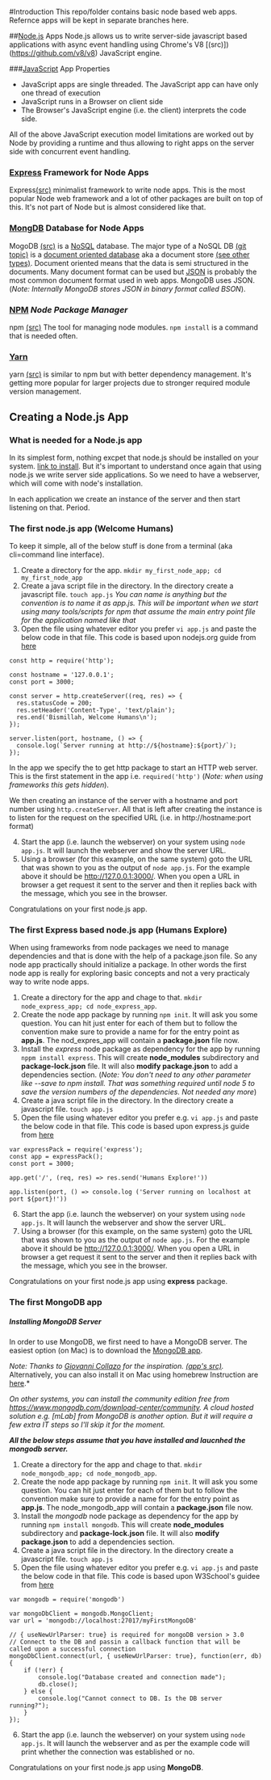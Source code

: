 #Introduction
This repo/folder contains basic node based web apps. Refernce apps will be kept in separate branches here.

##[Node.js](https://nodejs.org/en/) Apps
Node.js allows us to write server-side javascript based applications with async event handling using Chrome's V8 [(src)])(https://github.com/v8/v8) JavaScript engine.

###[JavaScript](https://www.javascript.com/) App Properties
+ JavaScript apps are single threaded. The JavaScript app can have only one thread of execution
+ JavaScript runs in a Browser on client side
+ The Browser's JavaScript engine (i.e. the client) interprets the code side.

All of the above JavaScript execution model limitations are worked out by Node by providing a runtime and thus allowing to right apps on the server side with concurrent event handling.

### [Express](https://expressjs.com/) Framework for Node Apps
Express[(src)](https://github.com/expressjs/express) minimalist framework to write node apps. This is the most popular Node web framework and a lot of other packages are built on top of this. It's not part of Node but is almost considered like that.

### [MongDB](https://www.mongodb.com/) Database for Node Apps
MogoDB [(src)](https://github.com/mongodb/mongo) is a [NoSQL](https://en.wikipedia.org/wiki/NoSQL) database. The major type of a NoSQL DB [(git topic)](https://github.com/topics/nosql) is a [document oriented database](https://en.wikipedia.org/wiki/Document-oriented_database) aka a document store [(see other types)](https://www.mongodb.com/nosql-explained). Document oriented means that the data is semi structured in the documents. Many document format can be used but [JSON](http://json.org/) is probably the most common document format used in web apps. MongoDB uses JSON. (_Note: Internally MongoDB stores JSON in binary format called BSON_).

### [NPM](https://www.npmjs.com/) _Node Package Manager_
npm [(src)](https://github.com/npm/cli) The tool for managing node modules. ```npm install``` is a command that is needed often.

### [Yarn](https://yarnpkg.com/en/)
yarn [(src)](https://github.com/yarnpkg/yarn/) is similar to npm but with better dependency management. It's getting more popular for larger projects due to stronger required module version management.

## Creating a Node.js App


### What is needed for a Node.js app
In its simplest form, nothing excpet that node.js should be installed on your system. [link to install](https://nodejs.org/en/download/). But it's important to understand once again that using node.js we write server side applications. So we need to have a webserver, which will come with node's installation.

In each application we create an instance of the server and then start listening on that. Period.

### The first node.js app (Welcome Humans)
To keep it simple, all of the below stuff is done from a terminal (aka cli=command line interface).

1. Create a directory for the app. ```mkdir my_first_node_app; cd my_first_node_app```
2. Create a java script file in the directory. In the directory create a javascript file. ```touch app.js```
_You can name is anything but the convention is to name it as app.js. This will be important when we start using many tools/scripts for npm that assume the main entry point file for the application named like that_
3. Open the file using whatever editor you prefer ```vi app.js``` and paste the below code in that file. This code is based upon nodejs.org guide from [here](https://nodejs.org/en/docs/guides/getting-started-guide/)
```
const http = require('http');

const hostname = '127.0.0.1';
const port = 3000;

const server = http.createServer((req, res) => {
  res.statusCode = 200;
  res.setHeader('Content-Type', 'text/plain');
  res.end('Bismillah, Welcome Humans\n');
});

server.listen(port, hostname, () => {
  console.log(`Server running at http://${hostname}:${port}/`);
});
```

In the app we specify the to get http package to start an HTTP web server. This is the first statement in the app i.e. ```required('http')```  (_Note: when using frameworks this gets hidden_).

We then creating an instance of the server with a hostname and port number using ```http.createServer```.
All that is left after creating the instance is to listen for the request on the specified URL (i.e. in http://hostname:port format)

4. Start the app (i.e. launch the webserver) on your system using ```node app.js```. It will launch the webserver and show the server URL.
5. Using a browser (for this example, on the same system) goto the URL that was shown to you as the output of ```node app.js```. For the example above it should be http://127.0.0.1:3000/. When you open a URL in browser a get request it sent to the server and then it replies back with the message, which you see in the browser.

Congratulations on your first node.js app.

### The first Express based node.js app (Humans Explore)
When using frameworks from node packages we need to manage dependencies and that is done with the help of a package.json file. So any node app practically should initialize a package. In other words the first node app is really for exploring basic concepts and not a very practicaly way to write node apps.

1. Create a directory for the app and chage to that. ```mkdir node_express_app; cd node_express_app```.
2. Create the node app package by running ```npm init```. It will ask you some question. You can hit just enter for each of them but to follow the convention make sure to provide a name for for the entry point as **app.js**. The nod_expres_app will contain a **package.json** file now.
3. Install the _express_ node package as dependency for the app by running ```nppm install express```. This will create **node_modules** subdirectory and **package-lock.json** file. It will also **modify package.json** to add a dependencies section.
  (_Note: You don't need to any other parameter like --save to npm install. That was something required until node 5 to save the version numbers of the dependencies. Not needed any more_)
4. Create a java script file in the directory. In the directory create a javascript file. ```touch app.js```
5. Open the file using whatever editor you prefer e.g. ```vi app.js``` and paste the below code in that file. This code is based upon express.js  guide from [here](https://expressjs.com/en/starter/hello-world.html)
```
var expressPack = require('express');
const app = expressPack();
const port = 3000;

app.get('/', (req, res) => res.send('Humans Explore!'))

app.listen(port, () => console.log ('Server running on localhost at port ${port}!'))
```
6. Start the app (i.e. launch the webserver) on your system using ```node app.js```. It will launch the webserver and show the server URL.
5. Using a browser (for this example, on the same system) goto the URL that was shown to you as the output of ```node app.js```. For the example above it should be http://127.0.0.1:3000/.  When you open a URL in browser a get request it sent to the server and then it replies back with the message, which you see in the browser.


Congratulations on your first node.js app using **express**  package.

### The first MongoDB app
##### Installing MongoDB Server
In order to use MongoDB, we first need to have a MongoDB server. The easiest option (on Mac) is to download the [MongoDB app](http://gcollazo.github.io/mongodbapp/).

*Note: Thanks to [Giovanni Collazo](https://github.com/gcollazo) for the inspiration. [(app's src)](https://github.com/gcollazo/mongodbapp).*
Alternatively, you can also install it on Mac using homebrew Instruction are [here](https://docs.mongodb.com/manual/tutorial/install-mongodb-on-os-x/).*

*On other systems, you can install the community edition free from https://www.mongodb.com/download-center/community.*
*A cloud hosted solution e.g. [mLab] from MongoDB is another option. But it will require a few extra IT steps so I'll skip it for the moment.*

***All the below steps assume that you have installed and laucnhed the mongodb server.***

1. Create a directory for the app and chage to that. ```mkdir node_mongodb_app; cd node_mongodb_app```.
2. Create the node app package by running ```npm init```. It will ask you some question. You can hit just enter for each of them but to follow the convention make sure to provide a name for for the entry point as **app.js**. The node_mongodb_app will contain a **package.json** file now.
3. Install the _mongodb_ node package as dependency for the app by running ```npm install mongodb```. This will create **node_modules** subdirectory and **package-lock.json** file. It will also **modify package.json** to add a dependencies section.
4. Create a java script file in the directory. In the directory create a javascript file. ```touch app.js```
5. Open the file using whatever editor you prefer e.g. ```vi app.js``` and paste the below code in that file. This code is based upon W3School's guidee from [here](https://www.w3schools.com/nodejs/nodejs_mongodb_create_db.asp)
```
var mongodb = require('mongodb')

var mongoDbClient = mongodb.MongoClient;
var url = 'mongodb://localhost:27017/myFirstMongoDB'

// { useNewUrlParser: true} is required for mongoDB version > 3.0
// Connect to the DB and passin a callback function that will be called upon a successful connection
mongoDbClient.connect(url, { useNewUrlParser: true}, function(err, db) {
    if (!err) {
        console.log("Database created and connection made");
        db.close();
    } else {
        console.log("Cannot connect to DB. Is the DB server running?");
    }
});
```
6. Start the app (i.e. launch the webserver) on your system using ```node app.js```. It will launch the webserver and as per the example code will print whether the connection was established or no.

Congratulations on your first node.js app using **MongoDB**.
